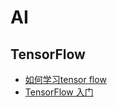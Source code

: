 # AI

## TensorFlow
* [如何学习tensor flow](https://www.zhihu.com/question/49909565)
* [TensorFlow 入门]()